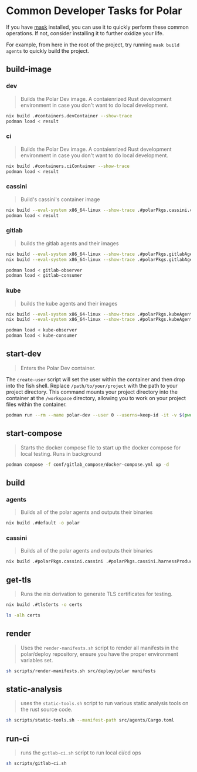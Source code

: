 # Common Developer Tasks for Polar
If you have [mask](https://github.com/jacobdeichert/mask) installed, you can use it to quickly perform these common operations.
If not, consider installing it to further oxidize your life.

For example, from here in the root of the project, try running `mask build agents` to quickly build the project.

## build-image

### dev
  > Builds the Polar Dev image. A contaienrized Rust development environment in case you don't want to do local development.
  ~~~sh
  nix build .#containers.devContainer --show-trace
  podman load < result
  ~~~

### ci
  > Builds the Polar Dev image. A contaienrized Rust development environment in case you don't want to do local development.
  ~~~sh
  nix build .#containers.ciContainer --show-trace
  podman load < result
  ~~~

### cassini
  > Build's cassini's container image

  ~~~sh
  nix build --eval-system x86_64-linux --show-trace .#polarPkgs.cassini.cassiniImage
  podman load < result
  ~~~

### gitlab
  > builds the gitlab agents and their images
  ~~~sh
  nix build --eval-system x86_64-linux --show-trace .#polarPkgs.gitlabAgent.observerImage -o gitlab-observer
  nix build --eval-system x86_64-linux --show-trace .#polarPkgs.gitlabAgent.consumerImage -o gitlab-consumer

  podman load < gitlab-observer
  podman load < gitlab-consumer
  ~~~
### kube
  > builds the kube agents and their  images
  ~~~sh
  nix build --eval-system x86_64-linux --show-trace .#polarPkgs.kubeAgent.kubeObserverImage -o kube-observer
  nix build --eval-system x86_64-linux --show-trace .#polarPkgs.kubeAgent.kubeConsumerImage -o kube-consumer

  podman load < kube-observer
  podman load < kube-consumer
  ~~~

## start-dev
  > Enters the Polar Dev container.

  The `create-user` script will set the user within the container and then
  drop into the fish shell. Replace `/path/to/your/project` with the path to
  your project directory. This command mounts your project directory into the
  container at the `/workspace` directory, allowing you to work on your
  project files within the container.


  ~~~sh
  podman run --rm --name polar-dev --user 0 --userns=keep-id -it -v $(pwd):/workspace:rw -p 2222:2223 polar-dev:latest
  ~~~

## start-compose
> Starts the docker compose file to start up the docker compose for local testing. Runs in background

~~~sh
podman compose -f conf/gitlab_compose/docker-compose.yml up -d
~~~

## build

### agents
> Builds all of the polar agents and outputs their binaries
~~~sh
nix build .#default -o polar
~~~


### cassini
> Builds all of the polar agents and outputs their binaries
~~~sh
nix build .#polarPkgs.cassini.cassini .#polarPkgs.cassini.harnessProducer .#polarPkgs.cassini.harnessSink
~~~



## get-tls
  > Runs the nix derivation to generate TLS certificates for testing.

  ~~~sh
  nix build .#tlsCerts -o certs

  ls -alh certs
  ~~~

## render

> Uses the `render-manifests.sh` script to render all manifests in the polar/deploy repository, ensure you have the proper environment variables set.

~~~sh
sh scripts/render-manifests.sh src/deploy/polar manifests
~~~

## static-analysis
> uses the `static-tools.sh` script to run various static analysis tools on the rust source code.

~~~sh
sh scripts/static-tools.sh --manifest-path src/agents/Cargo.toml
~~~

## run-ci
> runs the `gitlab-ci.sh` script to run local ci/cd ops

~~~sh
sh scripts/gitlab-ci.sh
~~~
